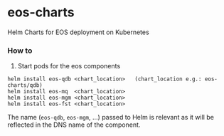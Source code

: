 # eos-charts

Helm Charts for EOS deployment on Kubernetes

### How to
1. Start pods for the eos components
```
helm install eos-qdb <chart_location>	(chart_location e.g.: eos-charts/qdb)
helm install eos-mq  <chart_location>
helm install eos-mgm <chart_location>
helm install eos-fst <chart_location>
```

The name (`eos-qdb`, `eos-mgm`, ...) passed to Helm is relevant as it will be reflected in the DNS name of the component.
